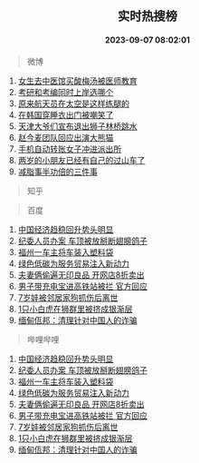 <div align="center"><h2>实时热搜榜</h2><h4>2023-09-07 08:02:01</h4></div>

> 微博  

1. [女生去中医馆买酸梅汤被医师教育](https://s.weibo.com/weibo?q=%23%E5%A5%B3%E7%94%9F%E5%8E%BB%E4%B8%AD%E5%8C%BB%E9%A6%86%E4%B9%B0%E9%85%B8%E6%A2%85%E6%B1%A4%E8%A2%AB%E5%8C%BB%E5%B8%88%E6%95%99%E8%82%B2%23&t=31&band_rank=1&Refer=top)<br />
2. [考研和考编同时上岸选哪个](https://s.weibo.com/weibo?q=%23%E8%80%83%E7%A0%94%E5%92%8C%E8%80%83%E7%BC%96%E5%90%8C%E6%97%B6%E4%B8%8A%E5%B2%B8%E9%80%89%E5%93%AA%E4%B8%AA%23&t=31&band_rank=2&Refer=top)<br />
3. [原来航天员在太空是这样练腿的](https://s.weibo.com/weibo?q=%23%E5%8E%9F%E6%9D%A5%E8%88%AA%E5%A4%A9%E5%91%98%E5%9C%A8%E5%A4%AA%E7%A9%BA%E6%98%AF%E8%BF%99%E6%A0%B7%E7%BB%83%E8%85%BF%E7%9A%84%23&t=31&band_rank=3&Refer=top)<br />
4. [在韩国穿睡衣出门被嘲笑了](https://s.weibo.com/weibo?q=%E5%9C%A8%E9%9F%A9%E5%9B%BD%E7%A9%BF%E7%9D%A1%E8%A1%A3%E5%87%BA%E9%97%A8%E8%A2%AB%E5%98%B2%E7%AC%91%E4%BA%86&t=31&band_rank=4&Refer=top)<br />
5. [天津大爷们宣布退出狮子林桥跳水](https://s.weibo.com/weibo?q=%23%E5%A4%A9%E6%B4%A5%E5%A4%A7%E7%88%B7%E4%BB%AC%E5%AE%A3%E5%B8%83%E9%80%80%E5%87%BA%E7%8B%AE%E5%AD%90%E6%9E%97%E6%A1%A5%E8%B7%B3%E6%B0%B4%23&t=31&band_rank=5&Refer=top)<br />
6. [赵今麦团队回应出演大熊猫](https://s.weibo.com/weibo?q=%23%E8%B5%B5%E4%BB%8A%E9%BA%A6%E5%9B%A2%E9%98%9F%E5%9B%9E%E5%BA%94%E5%87%BA%E6%BC%94%E5%A4%A7%E7%86%8A%E7%8C%AB%23&t=31&band_rank=6&Refer=top)<br />
7. [手机自动转账女子冲进派出所](https://s.weibo.com/weibo?q=%23%E6%89%8B%E6%9C%BA%E8%87%AA%E5%8A%A8%E8%BD%AC%E8%B4%A6%E5%A5%B3%E5%AD%90%E5%86%B2%E8%BF%9B%E6%B4%BE%E5%87%BA%E6%89%80%23&t=31&band_rank=7&Refer=top)<br />
8. [两岁的小朋友已经有自己的过山车了](https://s.weibo.com/weibo?q=%E4%B8%A4%E5%B2%81%E7%9A%84%E5%B0%8F%E6%9C%8B%E5%8F%8B%E5%B7%B2%E7%BB%8F%E6%9C%89%E8%87%AA%E5%B7%B1%E7%9A%84%E8%BF%87%E5%B1%B1%E8%BD%A6%E4%BA%86&t=31&band_rank=8&Refer=top)<br />
9. [减脂事半功倍的三件事](https://s.weibo.com/weibo?q=%E5%87%8F%E8%84%82%E4%BA%8B%E5%8D%8A%E5%8A%9F%E5%80%8D%E7%9A%84%E4%B8%89%E4%BB%B6%E4%BA%8B&t=31&band_rank=9&Refer=top)<br />

> 知乎  


> 百度  

1. [中国经济趋稳回升势头明显](https://www.baidu.com/s?wd=%E4%B8%AD%E5%9B%BD%E7%BB%8F%E6%B5%8E%E8%B6%8B%E7%A8%B3%E5%9B%9E%E5%8D%87%E5%8A%BF%E5%A4%B4%E6%98%8E%E6%98%BE&sa=fyb_news&rsv_dl=fyb_news)<br />
2. [纪委人员办案 车顶被放掰断翅膀鸽子](https://www.baidu.com/s?wd=%E7%BA%AA%E5%A7%94%E4%BA%BA%E5%91%98%E5%8A%9E%E6%A1%88+%E8%BD%A6%E9%A1%B6%E8%A2%AB%E6%94%BE%E6%8E%B0%E6%96%AD%E7%BF%85%E8%86%80%E9%B8%BD%E5%AD%90&sa=fyb_news&rsv_dl=fyb_news)<br />
3. [福州一车主将车装入塑料袋](https://www.baidu.com/s?wd=%E7%A6%8F%E5%B7%9E%E4%B8%80%E8%BD%A6%E4%B8%BB%E5%B0%86%E8%BD%A6%E8%A3%85%E5%85%A5%E5%A1%91%E6%96%99%E8%A2%8B&sa=fyb_news&rsv_dl=fyb_news)<br />
4. [绿色低碳为服务贸易注入新动力](https://www.baidu.com/s?wd=%E7%BB%BF%E8%89%B2%E4%BD%8E%E7%A2%B3%E4%B8%BA%E6%9C%8D%E5%8A%A1%E8%B4%B8%E6%98%93%E6%B3%A8%E5%85%A5%E6%96%B0%E5%8A%A8%E5%8A%9B&sa=fyb_news&rsv_dl=fyb_news)<br />
5. [夫妻俩偷遍无印良品 开网店8折卖出](https://www.baidu.com/s?wd=%E5%A4%AB%E5%A6%BB%E4%BF%A9%E5%81%B7%E9%81%8D%E6%97%A0%E5%8D%B0%E8%89%AF%E5%93%81+%E5%BC%80%E7%BD%91%E5%BA%978%E6%8A%98%E5%8D%96%E5%87%BA&sa=fyb_news&rsv_dl=fyb_news)<br />
6. [男子带充电宝进高铁站被拦 官方回应](https://www.baidu.com/s?wd=%E7%94%B7%E5%AD%90%E5%B8%A6%E5%85%85%E7%94%B5%E5%AE%9D%E8%BF%9B%E9%AB%98%E9%93%81%E7%AB%99%E8%A2%AB%E6%8B%A6+%E5%AE%98%E6%96%B9%E5%9B%9E%E5%BA%94&sa=fyb_news&rsv_dl=fyb_news)<br />
7. [7岁娃被邻居家狗抓伤后离世](https://www.baidu.com/s?wd=7%E5%B2%81%E5%A8%83%E8%A2%AB%E9%82%BB%E5%B1%85%E5%AE%B6%E7%8B%97%E6%8A%93%E4%BC%A4%E5%90%8E%E7%A6%BB%E4%B8%96&sa=fyb_news&rsv_dl=fyb_news)<br />
8. [1只小白虎在狮群里被挤成银渐层](https://www.baidu.com/s?wd=1%E5%8F%AA%E5%B0%8F%E7%99%BD%E8%99%8E%E5%9C%A8%E7%8B%AE%E7%BE%A4%E9%87%8C%E8%A2%AB%E6%8C%A4%E6%88%90%E9%93%B6%E6%B8%90%E5%B1%82&sa=fyb_news&rsv_dl=fyb_news)<br />
9. [缅甸佤邦：清理针对中国人的诈骗](https://www.baidu.com/s?wd=%E7%BC%85%E7%94%B8%E4%BD%A4%E9%82%A6%EF%BC%9A%E6%B8%85%E7%90%86%E9%92%88%E5%AF%B9%E4%B8%AD%E5%9B%BD%E4%BA%BA%E7%9A%84%E8%AF%88%E9%AA%97&sa=fyb_news&rsv_dl=fyb_news)<br />

> 哔哩哔哩  

1. [中国经济趋稳回升势头明显](https://www.baidu.com/s?wd=%E4%B8%AD%E5%9B%BD%E7%BB%8F%E6%B5%8E%E8%B6%8B%E7%A8%B3%E5%9B%9E%E5%8D%87%E5%8A%BF%E5%A4%B4%E6%98%8E%E6%98%BE&sa=fyb_news&rsv_dl=fyb_news)<br />
2. [纪委人员办案 车顶被放掰断翅膀鸽子](https://www.baidu.com/s?wd=%E7%BA%AA%E5%A7%94%E4%BA%BA%E5%91%98%E5%8A%9E%E6%A1%88+%E8%BD%A6%E9%A1%B6%E8%A2%AB%E6%94%BE%E6%8E%B0%E6%96%AD%E7%BF%85%E8%86%80%E9%B8%BD%E5%AD%90&sa=fyb_news&rsv_dl=fyb_news)<br />
3. [福州一车主将车装入塑料袋](https://www.baidu.com/s?wd=%E7%A6%8F%E5%B7%9E%E4%B8%80%E8%BD%A6%E4%B8%BB%E5%B0%86%E8%BD%A6%E8%A3%85%E5%85%A5%E5%A1%91%E6%96%99%E8%A2%8B&sa=fyb_news&rsv_dl=fyb_news)<br />
4. [绿色低碳为服务贸易注入新动力](https://www.baidu.com/s?wd=%E7%BB%BF%E8%89%B2%E4%BD%8E%E7%A2%B3%E4%B8%BA%E6%9C%8D%E5%8A%A1%E8%B4%B8%E6%98%93%E6%B3%A8%E5%85%A5%E6%96%B0%E5%8A%A8%E5%8A%9B&sa=fyb_news&rsv_dl=fyb_news)<br />
5. [夫妻俩偷遍无印良品 开网店8折卖出](https://www.baidu.com/s?wd=%E5%A4%AB%E5%A6%BB%E4%BF%A9%E5%81%B7%E9%81%8D%E6%97%A0%E5%8D%B0%E8%89%AF%E5%93%81+%E5%BC%80%E7%BD%91%E5%BA%978%E6%8A%98%E5%8D%96%E5%87%BA&sa=fyb_news&rsv_dl=fyb_news)<br />
6. [男子带充电宝进高铁站被拦 官方回应](https://www.baidu.com/s?wd=%E7%94%B7%E5%AD%90%E5%B8%A6%E5%85%85%E7%94%B5%E5%AE%9D%E8%BF%9B%E9%AB%98%E9%93%81%E7%AB%99%E8%A2%AB%E6%8B%A6+%E5%AE%98%E6%96%B9%E5%9B%9E%E5%BA%94&sa=fyb_news&rsv_dl=fyb_news)<br />
7. [7岁娃被邻居家狗抓伤后离世](https://www.baidu.com/s?wd=7%E5%B2%81%E5%A8%83%E8%A2%AB%E9%82%BB%E5%B1%85%E5%AE%B6%E7%8B%97%E6%8A%93%E4%BC%A4%E5%90%8E%E7%A6%BB%E4%B8%96&sa=fyb_news&rsv_dl=fyb_news)<br />
8. [1只小白虎在狮群里被挤成银渐层](https://www.baidu.com/s?wd=1%E5%8F%AA%E5%B0%8F%E7%99%BD%E8%99%8E%E5%9C%A8%E7%8B%AE%E7%BE%A4%E9%87%8C%E8%A2%AB%E6%8C%A4%E6%88%90%E9%93%B6%E6%B8%90%E5%B1%82&sa=fyb_news&rsv_dl=fyb_news)<br />
9. [缅甸佤邦：清理针对中国人的诈骗](https://www.baidu.com/s?wd=%E7%BC%85%E7%94%B8%E4%BD%A4%E9%82%A6%EF%BC%9A%E6%B8%85%E7%90%86%E9%92%88%E5%AF%B9%E4%B8%AD%E5%9B%BD%E4%BA%BA%E7%9A%84%E8%AF%88%E9%AA%97&sa=fyb_news&rsv_dl=fyb_news)<br />
